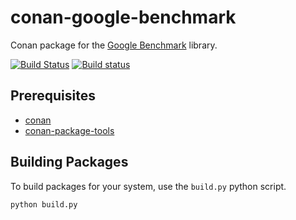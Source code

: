 # conan-google-benchmark

Conan package for the [Google Benchmark](https://github.com/google/benchmark) library.

[![Build Status](https://travis-ci.org/jjones646/conan-google-benchmark.svg?branch=master)](https://travis-ci.org/jjones646/conan-google-benchmark)
[![Build status](https://ci.appveyor.com/api/projects/status/g0thoc0a3rvb7134?svg=true)](https://ci.appveyor.com/project/jjones646/conan-google-benchmark)

## Prerequisites
- [conan](https://github.com/conan-io/conan)
- [conan-package-tools](https://github.com/conan-io/conan-package-tools)

## Building Packages
To build packages for your system, use the `build.py` python script.

```
python build.py
```
